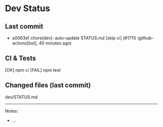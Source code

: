 # Dev Status

## Last commit
- a0063e1 chore(dev): auto-update STATUS.md [skip ci] (#1711) (github-actions[bot], 40 minutes ago)
## CI & Tests
[OK] npm ci
[FAIL] npm test

## Changed files (last commit)
dev/STATUS.md

---
Notes:
- ...
